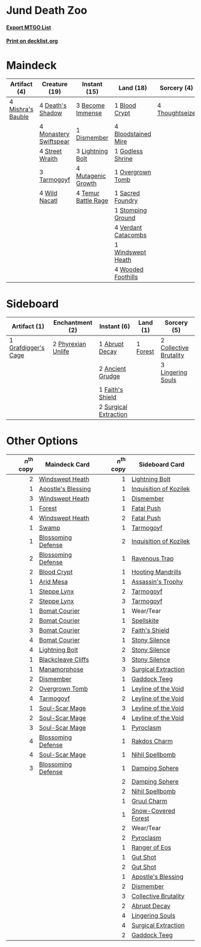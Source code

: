 # Jund Death Zoo

#### [Export MTGO List](../collection/Jund%20Death%20Zoo/Jund%20Death%20Zoo.txt)
#### [Print on decklist.org](http://decklist.org/?deckmain=3%09Become%20Immense%0A1%09Blood%20Crypt%0A4%09Bloodstained%20Mire%0A4%09Death's%20Shadow%0A1%09Dismember%0A1%09Godless%20Shrine%0A3%09Lightning%20Bolt%0A4%09Mishra's%20Bauble%0A4%09Monastery%20Swiftspear%0A4%09Mutagenic%20Growth%0A1%09Overgrown%20Tomb%0A1%09Sacred%20Foundry%0A1%09Stomping%20Ground%0A4%09Street%20Wraith%0A3%09Tarmogoyf%0A4%09Temur%20Battle%20Rage%0A4%09Thoughtseize%0A4%09Verdant%20Catacombs%0A4%09Wild%20Nacatl%0A1%09Windswept%20Heath%0A4%09Wooded%20Foothills&deckside=1%09Abrupt%20Decay%0A2%09Ancient%20Grudge%0A2%09Collective%20Brutality%0A1%09Faith's%20Shield%0A1%09Forest%0A1%09Grafdigger's%20Cage%0A3%09Lingering%20Souls%0A2%09Phyrexian%20Unlife%0A2%09Surgical%20Extraction)
# Maindeck

|                                        Artifact (4)                                        |                                          Creature (19)                                          |                                         Instant (15)                                         |                                          Land (18)                                           |                                       Sorcery (4)                                       |
|--------------------------------------------------------------------------------------------|-------------------------------------------------------------------------------------------------|----------------------------------------------------------------------------------------------|----------------------------------------------------------------------------------------------|-----------------------------------------------------------------------------------------|
|4 [Mishra's Bauble](http://gatherer.wizards.com/Pages/Card/Details.aspx?multiverseid=438787)|4 [Death's Shadow](http://gatherer.wizards.com/Pages/Card/Details.aspx?multiverseid=425889)      |3 [Become Immense](http://gatherer.wizards.com/Pages/Card/Details.aspx?multiverseid=386487)   |1 [Blood Crypt](http://gatherer.wizards.com/Pages/Card/Details.aspx?multiverseid=405093)      |4 [Thoughtseize](http://gatherer.wizards.com/Pages/Card/Details.aspx?multiverseid=438676)|
|                                                                                            |4 [Monastery Swiftspear](http://gatherer.wizards.com/Pages/Card/Details.aspx?multiverseid=438706)|1 [Dismember](http://gatherer.wizards.com/Pages/Card/Details.aspx?multiverseid=397830)        |4 [Bloodstained Mire](http://gatherer.wizards.com/Pages/Card/Details.aspx?multiverseid=405094)|                                                                                         |
|                                                                                            |4 [Street Wraith](http://gatherer.wizards.com/Pages/Card/Details.aspx?multiverseid=370428)       |3 [Lightning Bolt](http://gatherer.wizards.com/Pages/Card/Details.aspx?multiverseid=234704)   |1 [Godless Shrine](http://gatherer.wizards.com/Pages/Card/Details.aspx?multiverseid=405099)   |                                                                                         |
|                                                                                            |3 [Tarmogoyf](http://gatherer.wizards.com/Pages/Card/Details.aspx?multiverseid=370404)           |4 [Mutagenic Growth](http://gatherer.wizards.com/Pages/Card/Details.aspx?multiverseid=397717) |1 [Overgrown Tomb](http://gatherer.wizards.com/Pages/Card/Details.aspx?multiverseid=405103)   |                                                                                         |
|                                                                                            |4 [Wild Nacatl](http://gatherer.wizards.com/Pages/Card/Details.aspx?multiverseid=249401)         |4 [Temur Battle Rage](http://gatherer.wizards.com/Pages/Card/Details.aspx?multiverseid=391940)|1 [Sacred Foundry](http://gatherer.wizards.com/Pages/Card/Details.aspx?multiverseid=405106)   |                                                                                         |
|                                                                                            |                                                                                                 |                                                                                              |1 [Stomping Ground](http://gatherer.wizards.com/Pages/Card/Details.aspx?multiverseid=405110)  |                                                                                         |
|                                                                                            |                                                                                                 |                                                                                              |4 [Verdant Catacombs](http://gatherer.wizards.com/Pages/Card/Details.aspx?multiverseid=426074)|                                                                                         |
|                                                                                            |                                                                                                 |                                                                                              |1 [Windswept Heath](http://gatherer.wizards.com/Pages/Card/Details.aspx?multiverseid=405115)  |                                                                                         |
|                                                                                            |                                                                                                 |                                                                                              |4 [Wooded Foothills](http://gatherer.wizards.com/Pages/Card/Details.aspx?multiverseid=405116) |                                                                                         |


# Sideboard

|                                         Artifact (1)                                         |                                       Enchantment (2)                                       |                                          Instant (6)                                           |                                     Land (1)                                      |                                           Sorcery (5)                                           |
|----------------------------------------------------------------------------------------------|---------------------------------------------------------------------------------------------|------------------------------------------------------------------------------------------------|-----------------------------------------------------------------------------------|-------------------------------------------------------------------------------------------------|
|1 [Grafdigger's Cage](http://gatherer.wizards.com/Pages/Card/Details.aspx?multiverseid=426046)|2 [Phyrexian Unlife](http://gatherer.wizards.com/Pages/Card/Details.aspx?multiverseid=218058)|1 [Abrupt Decay](http://gatherer.wizards.com/Pages/Card/Details.aspx?multiverseid=425971)       |1 [Forest](http://gatherer.wizards.com/Pages/Card/Details.aspx?multiverseid=439605)|2 [Collective Brutality](http://gatherer.wizards.com/Pages/Card/Details.aspx?multiverseid=414380)|
|                                                                                              |                                                                                             |2 [Ancient Grudge](http://gatherer.wizards.com/Pages/Card/Details.aspx?multiverseid=425913)     |                                                                                   |3 [Lingering Souls](http://gatherer.wizards.com/Pages/Card/Details.aspx?multiverseid=425837)     |
|                                                                                              |                                                                                             |1 [Faith's Shield](http://gatherer.wizards.com/Pages/Card/Details.aspx?multiverseid=262696)     |                                                                                   |                                                                                                 |
|                                                                                              |                                                                                             |2 [Surgical Extraction](http://gatherer.wizards.com/Pages/Card/Details.aspx?multiverseid=397706)|                                                                                   |                                                                                                 |


# Other Options

|*n*<sup>th</sup> copy|                                        Maindeck Card                                        |*n*<sup>th</sup> copy|                                         Sideboard Card                                          |
|--------------------:|---------------------------------------------------------------------------------------------|--------------------:|-------------------------------------------------------------------------------------------------|
|                    2|[Windswept Heath](http://gatherer.wizards.com/Pages/Card/Details.aspx?multiverseid=405115)   |                    1|[Lightning Bolt](http://gatherer.wizards.com/Pages/Card/Details.aspx?multiverseid=234704)        |
|                    1|[Apostle's Blessing](http://gatherer.wizards.com/Pages/Card/Details.aspx?multiverseid=397768)|                    1|[Inquisition of Kozilek](http://gatherer.wizards.com/Pages/Card/Details.aspx?multiverseid=425900)|
|                    3|[Windswept Heath](http://gatherer.wizards.com/Pages/Card/Details.aspx?multiverseid=405115)   |                    1|[Dismember](http://gatherer.wizards.com/Pages/Card/Details.aspx?multiverseid=397830)             |
|                    1|[Forest](http://gatherer.wizards.com/Pages/Card/Details.aspx?multiverseid=439605)            |                    1|[Fatal Push](http://gatherer.wizards.com/Pages/Card/Details.aspx?multiverseid=423724)            |
|                    4|[Windswept Heath](http://gatherer.wizards.com/Pages/Card/Details.aspx?multiverseid=405115)   |                    2|[Fatal Push](http://gatherer.wizards.com/Pages/Card/Details.aspx?multiverseid=423724)            |
|                    1|[Swamp](http://gatherer.wizards.com/Pages/Card/Details.aspx?multiverseid=439603)             |                    1|[Tarmogoyf](http://gatherer.wizards.com/Pages/Card/Details.aspx?multiverseid=370404)             |
|                    1|[Blossoming Defense](http://gatherer.wizards.com/Pages/Card/Details.aspx?multiverseid=417719)|                    2|[Inquisition of Kozilek](http://gatherer.wizards.com/Pages/Card/Details.aspx?multiverseid=425900)|
|                    2|[Blossoming Defense](http://gatherer.wizards.com/Pages/Card/Details.aspx?multiverseid=417719)|                    1|[Ravenous Trap](http://gatherer.wizards.com/Pages/Card/Details.aspx?multiverseid=197537)         |
|                    2|[Blood Crypt](http://gatherer.wizards.com/Pages/Card/Details.aspx?multiverseid=405093)       |                    1|[Hooting Mandrills](http://gatherer.wizards.com/Pages/Card/Details.aspx?multiverseid=386558)     |
|                    1|[Arid Mesa](http://gatherer.wizards.com/Pages/Card/Details.aspx?multiverseid=426054)         |                    1|[Assassin's Trophy](http://gatherer.wizards.com/Pages/Card/Details.aspx?multiverseid=452902)     |
|                    1|[Steppe Lynx](http://gatherer.wizards.com/Pages/Card/Details.aspx?multiverseid=171012)       |                    2|[Tarmogoyf](http://gatherer.wizards.com/Pages/Card/Details.aspx?multiverseid=370404)             |
|                    2|[Steppe Lynx](http://gatherer.wizards.com/Pages/Card/Details.aspx?multiverseid=171012)       |                    3|[Tarmogoyf](http://gatherer.wizards.com/Pages/Card/Details.aspx?multiverseid=370404)             |
|                    1|[Bomat Courier](http://gatherer.wizards.com/Pages/Card/Details.aspx?multiverseid=417772)     |                    1|Wear/Tear                                                                                        |
|                    2|[Bomat Courier](http://gatherer.wizards.com/Pages/Card/Details.aspx?multiverseid=417772)     |                    1|[Spellskite](http://gatherer.wizards.com/Pages/Card/Details.aspx?multiverseid=397743)            |
|                    3|[Bomat Courier](http://gatherer.wizards.com/Pages/Card/Details.aspx?multiverseid=417772)     |                    2|[Faith's Shield](http://gatherer.wizards.com/Pages/Card/Details.aspx?multiverseid=262696)        |
|                    4|[Bomat Courier](http://gatherer.wizards.com/Pages/Card/Details.aspx?multiverseid=417772)     |                    1|[Stony Silence](http://gatherer.wizards.com/Pages/Card/Details.aspx?multiverseid=425850)         |
|                    4|[Lightning Bolt](http://gatherer.wizards.com/Pages/Card/Details.aspx?multiverseid=234704)    |                    2|[Stony Silence](http://gatherer.wizards.com/Pages/Card/Details.aspx?multiverseid=425850)         |
|                    1|[Blackcleave Cliffs](http://gatherer.wizards.com/Pages/Card/Details.aspx?multiverseid=209401)|                    3|[Stony Silence](http://gatherer.wizards.com/Pages/Card/Details.aspx?multiverseid=425850)         |
|                    1|[Manamorphose](http://gatherer.wizards.com/Pages/Card/Details.aspx?multiverseid=370568)      |                    3|[Surgical Extraction](http://gatherer.wizards.com/Pages/Card/Details.aspx?multiverseid=397706)   |
|                    2|[Dismember](http://gatherer.wizards.com/Pages/Card/Details.aspx?multiverseid=397830)         |                    1|[Gaddock Teeg](http://gatherer.wizards.com/Pages/Card/Details.aspx?multiverseid=140188)          |
|                    2|[Overgrown Tomb](http://gatherer.wizards.com/Pages/Card/Details.aspx?multiverseid=405103)    |                    1|[Leyline of the Void](http://gatherer.wizards.com/Pages/Card/Details.aspx?multiverseid=205013)   |
|                    4|[Tarmogoyf](http://gatherer.wizards.com/Pages/Card/Details.aspx?multiverseid=370404)         |                    2|[Leyline of the Void](http://gatherer.wizards.com/Pages/Card/Details.aspx?multiverseid=205013)   |
|                    1|[Soul-Scar Mage](http://gatherer.wizards.com/Pages/Card/Details.aspx?multiverseid=426850)    |                    3|[Leyline of the Void](http://gatherer.wizards.com/Pages/Card/Details.aspx?multiverseid=205013)   |
|                    2|[Soul-Scar Mage](http://gatherer.wizards.com/Pages/Card/Details.aspx?multiverseid=426850)    |                    4|[Leyline of the Void](http://gatherer.wizards.com/Pages/Card/Details.aspx?multiverseid=205013)   |
|                    3|[Soul-Scar Mage](http://gatherer.wizards.com/Pages/Card/Details.aspx?multiverseid=426850)    |                    1|[Pyroclasm](http://gatherer.wizards.com/Pages/Card/Details.aspx?multiverseid=4354)               |
|                    4|[Blossoming Defense](http://gatherer.wizards.com/Pages/Card/Details.aspx?multiverseid=417719)|                    1|[Rakdos Charm](http://gatherer.wizards.com/Pages/Card/Details.aspx?multiverseid=433122)          |
|                    4|[Soul-Scar Mage](http://gatherer.wizards.com/Pages/Card/Details.aspx?multiverseid=426850)    |                    1|[Nihil Spellbomb](http://gatherer.wizards.com/Pages/Card/Details.aspx?multiverseid=442215)       |
|                    3|[Blossoming Defense](http://gatherer.wizards.com/Pages/Card/Details.aspx?multiverseid=417719)|                    1|[Damping Sphere](http://gatherer.wizards.com/Pages/Card/Details.aspx?multiverseid=443101)        |
|                     |                                                                                             |                    2|[Damping Sphere](http://gatherer.wizards.com/Pages/Card/Details.aspx?multiverseid=443101)        |
|                     |                                                                                             |                    2|[Nihil Spellbomb](http://gatherer.wizards.com/Pages/Card/Details.aspx?multiverseid=442215)       |
|                     |                                                                                             |                    1|[Gruul Charm](http://gatherer.wizards.com/Pages/Card/Details.aspx?multiverseid=366360)           |
|                     |                                                                                             |                    1|[Snow-Covered Forest](http://gatherer.wizards.com/Pages/Card/Details.aspx?multiverseid=184812)   |
|                     |                                                                                             |                    2|Wear/Tear                                                                                        |
|                     |                                                                                             |                    2|[Pyroclasm](http://gatherer.wizards.com/Pages/Card/Details.aspx?multiverseid=4354)               |
|                     |                                                                                             |                    1|[Ranger of Eos](http://gatherer.wizards.com/Pages/Card/Details.aspx?multiverseid=425844)         |
|                     |                                                                                             |                    1|[Gut Shot](http://gatherer.wizards.com/Pages/Card/Details.aspx?multiverseid=397673)              |
|                     |                                                                                             |                    2|[Gut Shot](http://gatherer.wizards.com/Pages/Card/Details.aspx?multiverseid=397673)              |
|                     |                                                                                             |                    1|[Apostle's Blessing](http://gatherer.wizards.com/Pages/Card/Details.aspx?multiverseid=397768)    |
|                     |                                                                                             |                    2|[Dismember](http://gatherer.wizards.com/Pages/Card/Details.aspx?multiverseid=397830)             |
|                     |                                                                                             |                    3|[Collective Brutality](http://gatherer.wizards.com/Pages/Card/Details.aspx?multiverseid=414380)  |
|                     |                                                                                             |                    2|[Abrupt Decay](http://gatherer.wizards.com/Pages/Card/Details.aspx?multiverseid=425971)          |
|                     |                                                                                             |                    4|[Lingering Souls](http://gatherer.wizards.com/Pages/Card/Details.aspx?multiverseid=425837)       |
|                     |                                                                                             |                    4|[Surgical Extraction](http://gatherer.wizards.com/Pages/Card/Details.aspx?multiverseid=397706)   |
|                     |                                                                                             |                    2|[Gaddock Teeg](http://gatherer.wizards.com/Pages/Card/Details.aspx?multiverseid=140188)          |

